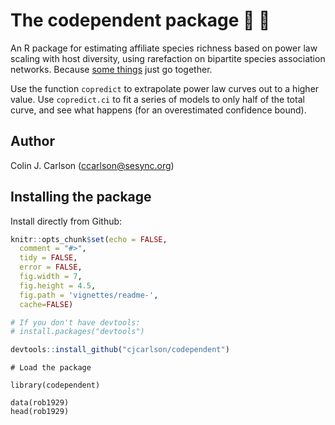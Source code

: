 # The codependent package :bee: :blossom:
An R package for estimating affiliate species richness based on power law scaling with host diversity, using rarefaction on bipartite species association networks. Because [some things](https://www.manrepeller.com/2018/05/gilmore-girls-and-codependency.html) just go together.

Use the function `copredict` to extrapolate power law curves out to a higher value. Use `copredict.ci` to fit a series of models to only half of the total curve, and see what happens (for an overestimated confidence bound).

Author
----------

Colin J. Carlson (ccarlson@sesync.org)

Installing the package
----------------------

Install directly from Github:

``` r
knitr::opts_chunk$set(echo = FALSE,
  comment = "#>",
  tidy = FALSE,
  error = FALSE,
  fig.width = 7,
  fig.height = 4.5,
  fig.path = 'vignettes/readme-',
  cache=FALSE)

# If you don't have devtools:
# install.packages("devtools")

devtools::install_github("cjcarlson/codependent")
```

``` {r dataset, message=FALSE}
# Load the package

library(codependent)

data(rob1929)
head(rob1929)
```

